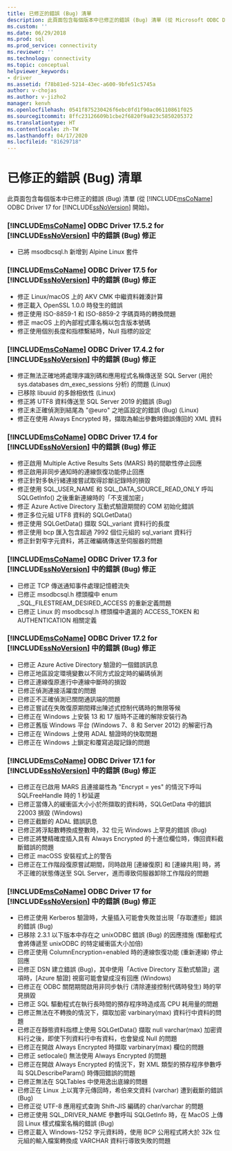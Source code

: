 ```yaml
---
title: 已修正的錯誤 (Bug) 清單
description: 此頁面包含每個版本中已修正的錯誤 (Bug) 清單 (從 Microsoft ODBC Driver 17 for SQL Server 開始)。
ms.custom: ''
ms.date: 06/29/2018
ms.prod: sql
ms.prod_service: connectivity
ms.reviewer: ''
ms.technology: connectivity
ms.topic: conceptual
helpviewer_keywords:
- driver
ms.assetid: f78b81ed-5214-43ec-a600-9bfe51c5745a
author: v-chojas
ms.author: v-jizho2
manager: kenvh
ms.openlocfilehash: 0541f875230426f6ebc0fd1f90ac06110861f025
ms.sourcegitcommit: 8ffc23126609b1cbe2f6820f9a823c5850205372
ms.translationtype: HT
ms.contentlocale: zh-TW
ms.lasthandoff: 04/17/2020
ms.locfileid: "81629718"
---
```

# <a name="list-of-bugs-fixed"></a>已修正的錯誤 (Bug) 清單

此頁面包含每個版本中已修正的錯誤 (Bug) 清單 (從 [!INCLUDE[msCoName](../../includes/msconame_md.md)] ODBC Driver 17 for [!INCLUDE[ssNoVersion](../../includes/ssnoversion-md.md)] 開始)。

### <a name="bug-fixes-in-the-msconame-odbc-driver-1752-for-ssnoversion"></a>[!INCLUDE[msCoName](../../includes/msconame_md.md)] ODBC Driver 17.5.2 for [!INCLUDE[ssNoVersion](../../includes/ssnoversion-md.md)] 中的錯誤 (Bug) 修正

- 已將 msodbcsql.h 新增到 Alpine Linux 套件

### <a name="bug-fixes-in-the-msconame-odbc-driver-175-for-ssnoversion"></a>[!INCLUDE[msCoName](../../includes/msconame_md.md)] ODBC Driver 17.5 for [!INCLUDE[ssNoVersion](../../includes/ssnoversion-md.md)] 中的錯誤 (Bug) 修正

- 修正 Linux/macOS 上的 AKV CMK 中繼資料雜湊計算
- 修正載入 OpenSSL 1.0.0 時發生的錯誤
- 修正使用 ISO-8859-1 和 ISO-8859-2 字碼頁時的轉換問題
- 修正 macOS 上的內部程式庫名稱以包含版本號碼
- 修正使用個別長度和指標繫結時，Null 指標的設定

### <a name="bug-fixes-in-the-msconame-odbc-driver-1742-for-ssnoversion"></a>[!INCLUDE[msCoName](../../includes/msconame_md.md)] ODBC Driver 17.4.2 for [!INCLUDE[ssNoVersion](../../includes/ssnoversion-md.md)] 中的錯誤 (Bug) 修正

 - 修正無法正確地將處理序識別碼和應用程式名稱傳送至 SQL Server (用於 sys.databases dm_exec_sessions 分析) 的問題 (Linux)
 - 已移除 libuuid 的多餘相依性 (Linux)
 - 修正將 UTF8 資料傳送至 SQL Server 2019 的錯誤 (Bug)
 - 修正未正確偵測到結尾為 "@euro" 之地區設定的錯誤 (Bug) (Linux)
 - 修正在使用 Always Encrypted 時，擷取為輸出參數時錯誤傳回的 XML 資料

### <a name="bug-fixes-in-the-msconame-odbc-driver-174-for-ssnoversion"></a>[!INCLUDE[msCoName](../../includes/msconame_md.md)] ODBC Driver 17.4 for [!INCLUDE[ssNoVersion](../../includes/ssnoversion-md.md)] 中的錯誤 (Bug) 修正

- 修正啟用 Multiple Active Results Sets (MARS) 時的間歇性停止回應
- 修正啟用非同步通知時的連線恢復功能停止回應
- 修正針對多執行緒連接嘗試取得診斷記錄時的損毀
- 修正使用 SQL_USER_NAME 和 SQL_DATA_SOURCE_READ_ONLY 呼叫 SQLGetInfo() 之後重新連線時的「不支援加密」
- 修正 Azure Active Directory 互動式驗證期間的 COM 初始化錯誤
- 修正多位元組 UTF8 資料的 SQLGetData()
- 修正使用 SQLGetData() 擷取 SQL_variant 資料行的長度
- 修正使用 bcp 匯入包含超過 7992 個位元組的 sql_variant 資料行
- 修正針對窄字元資料，將正確編碼傳送至伺服器的問題

### <a name="bug-fixes-in-the-msconame-odbc-driver-173-for-ssnoversion"></a>[!INCLUDE[msCoName](../../includes/msconame_md.md)] ODBC Driver 17.3 for [!INCLUDE[ssNoVersion](../../includes/ssnoversion-md.md)] 中的錯誤 (Bug) 修正

- 已修正 TCP 傳送通知事件處理記憶體流失
- 已修正 msodbcsql.h 標頭檔中 enum _SQL_FILESTREAM_DESIRED_ACCESS 的重新定義問題
- 已修正 Linux 的 msodbcsql.h 標頭檔中遺漏的 ACCESS_TOKEN 和 AUTHENTICATION 相關定義

### <a name="bug-fixes-in-the-msconame-odbc-driver-172-for-ssnoversion"></a>[!INCLUDE[msCoName](../../includes/msconame_md.md)] ODBC Driver 17.2 for [!INCLUDE[ssNoVersion](../../includes/ssnoversion-md.md)] 中的錯誤 (Bug) 修正

- 已修正 Azure Active Directory 驗證的一個錯誤訊息
- 已修正地區設定環境變數以不同方式設定時的編碼偵測
- 已修正連線復原進行中連線中斷時的損毀
- 已修正偵測連接活躍度的問題
- 已修正不正確偵測已關閉通訊端的問題
- 已修正嘗試在失敗復原期間釋出陳述式控制代碼時的無限等候
- 已修正在 Windows 上安裝 13 和 17 版時不正確的解除安裝行為
- 已修正舊版 Windows 平台 (Windows 7、8 和 Server 2012) 的解密行為
- 已修正在 Windows 上使用 ADAL 驗證時的快取問題
- 已修正在 Windows 上鎖定和覆寫追蹤記錄的問題

### <a name="bug-fixes-in-the-msconame-odbc-driver-171-for-ssnoversion"></a>[!INCLUDE[msCoName](../../includes/msconame_md.md)] ODBC Driver 17.1 for [!INCLUDE[ssNoVersion](../../includes/ssnoversion-md.md)] 中的錯誤 (Bug) 修正

- 已修正在已啟用 MARS 且連接屬性為 "Encrypt = yes" 的情況下呼叫 SQLFreeHandle 時的 1 秒延遲
- 已修正當傳入的緩衝區大小小於所擷取的資料時，SQLGetData 中的錯誤 22003 損毀 (Windows)
- 已修正截斷的 ADAL 錯誤訊息
- 已修正將浮點數轉換成整數時，32 位元 Windows 上罕見的錯誤 (Bug)
- 已修正將雙精確度插入具有 Always Encrypted 的十進位欄位時，傳回資料截斷錯誤的問題
- 已修正 macOSS 安裝程式上的警告
- 已修正在工作階段復原嘗試期間，同時啟用 [連線復原] 和 [連線共用] 時，將不正確的狀態傳送至 SQL Server，進而導致伺服器卸除工作階段的問題

### <a name="bug-fixes-in-the-msconame-odbc-driver-17-for-ssnoversion"></a>[!INCLUDE[msCoName](../../includes/msconame_md.md)] ODBC Driver 17 for [!INCLUDE[ssNoVersion](../../includes/ssnoversion-md.md)] 中的錯誤 (Bug) 修正

- 已修正使用 Kerberos 驗證時，大量插入可能會失敗並出現「存取遭拒」錯誤的錯誤 (Bug)
- 已移除 2.3.1 以下版本中存在之 unixODBC 錯誤 (Bug) 的因應措施 (驅動程式會將傳遞至 unixODBC 的特定緩衝區大小加倍)
- 已修正使用 ColumnEncryption=enabled 時的連線恢復功能 (重新連線) 停止回應
- 已修正 DSN 建立錯誤 (Bug)，其中使用「Active Directory 互動式驗證」選項時，[Azure 驗證] 視窗可能會變成沒有回應 (Windows)
- 已修正在 ODBC 關閉期間啟用非同步執行 (清除連接控制代碼時發生) 時的罕見損毀
- 已修正 SQL 驅動程式在執行長時間的預存程序時造成高 CPU 耗用量的問題
- 已修正無法在不轉換的情況下，擷取加密 varbinary(max) 資料行中資料的問題
- 已修正在靜態資料指標上使用 SQLGetData() 擷取 null varchar(max) 加密資料行之後，即使下列資料行中有資料，也會變成 Null 的問題
- 已修正在開啟 Always Encrypted 時擷取 varbinary(max) 欄位的問題
- 已修正 setlocale() 無法使用 Always Encrypted 的問題
- 已修正在開啟 Always Encrypted 的情況下，對 XML 類型的預存程序參數呼叫 SQLDescribeParam() 時傳回錯誤的問題
- 已修正無法在 SQLTables 中使用逸出底線的問題
- 已修正在 Linux 上以寬字元傳回時，希伯來文資料 (varchar) 遭到截斷的錯誤 (Bug)
- 已修正從 UTF-8 應用程式查詢 Shift-JIS 編碼的 char/varchar 的問題
- 已修正使用 SQL_DRIVER_NAME 參數呼叫 SQLGetInfo 時，在 MacOS 上傳回 Linux 樣式檔案名稱的錯誤 (Bug)
- 已修正載入 Windows-1252 字元資料時，使用 BCP 公用程式將大於 32k 位元組的輸入檔案轉換成 VARCHAR 資料行導致失敗的問題
